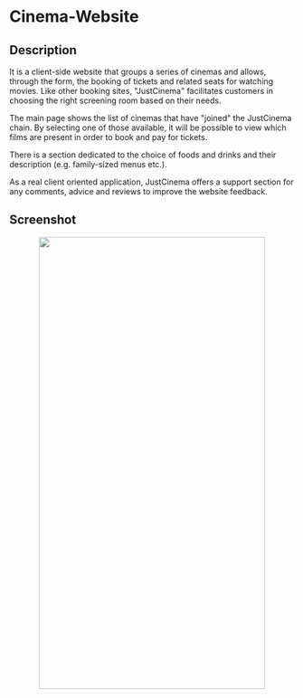 # Cinema-Website

## Description 

It is a client-side website that groups a series of cinemas and allows, through the form, the booking of tickets and related seats for watching movies.
Like other booking sites, "JustCinema" facilitates customers in choosing the right screening room based on their needs.

The main page shows the list of cinemas that have "joined" the JustCinema chain. By selecting one of those available, it will be possible to view which films are present in order to book and pay for tickets.

There is a section dedicated to the choice of foods and drinks and their description (e.g. family-sized menus etc.).

As a real client oriented application, JustCinema offers a support section for any comments, advice and reviews to improve the website feedback.

## Screenshot

<p align="center">
  <img width="400" height="800" src="https://i.ibb.co/174Xsm4/Cattura.jpg">
</p>
